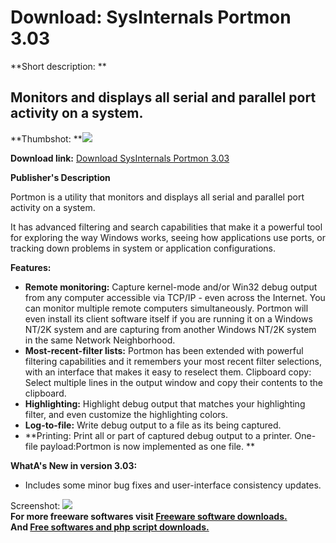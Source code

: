 # Download: SysInternals Portmon 3.03

**Short description: **

## Monitors and displays all serial and parallel port activity on a system.

  
**Thumbshot: **![](http://www.freewarefiles.com/screenshot/sysintrnl_portmon_md.jpg)   
  
**Download link:** [Download SysInternals Portmon 3.03](http://freesoftwares.boysofts.com/SysInternals-Portmon_program_74151.html)  
  

**Publisher's Description**  
  

Portmon is a utility that monitors and displays all serial and parallel port
activity on a system.

It has advanced filtering and search capabilities that make it a powerful tool
for exploring the way Windows works, seeing how applications use ports, or
tracking down problems in system or application configurations.

**Features:**

  * **Remote monitoring:** Capture kernel-mode and/or Win32 debug output from any computer accessible via TCP/IP - even across the Internet. You can monitor multiple remote computers simultaneously. Portmon will even install its client software itself if you are running it on a Windows NT/2K system and are capturing from another Windows NT/2K system in the same Network Neighborhood. 
  * **Most-recent-filter lists:** Portmon has been extended with powerful filtering capabilities and it remembers your most recent filter selections, with an interface that makes it easy to reselect them. Clipboard copy: Select multiple lines in the output window and copy their contents to the clipboard. 
  * **Highlighting:** Highlight debug output that matches your highlighting filter, and even customize the highlighting colors. 
  * **Log-to-file:** Write debug output to a file as its being captured. 
  * **Printing: Print all or part of captured debug output to a printer. One-file payload:Portmon is now implemented as one file. **

**WhatA's New in version 3.03:**

  * Includes some minor bug fixes and user-interface consistency updates. 

  
  
Screenshot: ![](http://www.freewarefiles.com/screenshot/sysintrnl_portmon.jpg)  
**For more freeware softwares visit [Freeware software downloads.](http://freesoftwares.boysofts.com/)**   
**And [Free softwares and php script downloads.](http://www.boysofts.com/)**

